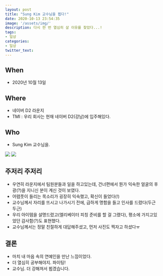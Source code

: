 ```yaml
---
layout: post
title: "Sung Kim 교수님을 뵙다!"
date: 2020-10-13 23:54:35
image: '/assets/img/'
description: 다시 한 번 열심히 살 이유를 찾았다...!
tags:
- 일상
categories:
- 일상
twitter_text:
---
```

## When
- 2020년 10월 13일

## Where
- 네이버 D2 라운지
- TMI : 우리 회사는 현재 네이버 D2(강남)에 입주해있다.

## Who
- Sung Kim 교수님을.<br>
<img src="https://user-images.githubusercontent.com/26498433/95883904-6aaf1480-0db6-11eb-8b4b-f4eac67ced11.jpeg">
<img src="https://user-images.githubusercontent.com/26498433/95883910-6be04180-0db6-11eb-9be5-c040d7ef7559.jpeg">

## 주저리 주저리
- 우연히 라운지에서 팀원분들과 일을 하고있는데, 건너편에서 뭔가 익숙한 얼굴의 후광(?)을 지니신 분이 계신 것이 보였다.
- 어렴풋이 들리는 목소리가 굉장히 익숙했고, 확신이 들었다(!)
- 교수님께서 자리를 뜨시고 나가시기 전에, 급하게 명함을 들고 인사를 드렸다(두근두근)
- 우리 아이템을 설명드렸고(엘리베이터 피칭 준비를 할 걸 그랬다), 평소에 가지고있었던 감사함(?)도 표현했다.
- 교수님께서는 정말 친절하게 대답해주셨고, 먼저 사진도 찍자고 하셨다ㅠ

## 결론
- 마치 내 마음 속의 연예인을 만난 느낌이었다.
- 더 열심히 공부해야지. 파이팅!
- 교수님. 더 강해져서 뵙겠습니다.